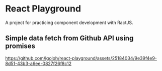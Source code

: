 # React Playground

A project for practicing component development with RactJS. 

## Simple data fetch from Github API using promises
https://github.com/lgoloh/react-playground/assets/25184034/9e39f4e9-8d51-43b3-a6ee-0827f26f8c12
